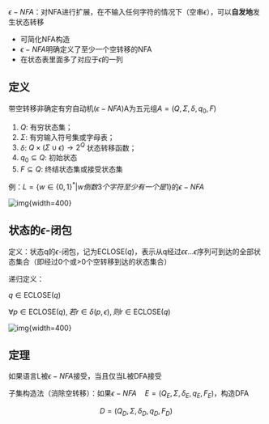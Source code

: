 $\epsilon-NFA$：对NFA进行扩展，在不输入任何字符的情况下（空串$\epsilon$），可以**自发地**发生状态转移

- 可简化NFA构造
- $\epsilon-NFA$明确定义了至少一个空转移的NFA
- 在状态表里面多了对应于$\epsilon$的一列

## 定义

带空转移非确定有穷自动机($\epsilon-NFA$)A为五元组$A=(Q,\Sigma,\delta,q_0,F)$

1. $Q$: 有穷状态集；
2. $\Sigma$: 有穷输入符号集或字母表；
3. $\delta$: $Q\times (\Sigma\cup\epsilon)\to2^Q$ 状态转移函数；
4. $q_0\subseteq Q$: 初始状态
5. $F\subseteq Q$: 终结状态集或接受状态集

例：$L=\{w\in\{0,1\}^*|w倒数3个字符至少有一个是1\}$的$\epsilon-NFA$

![img](https://github.com/DINOREXNB/DINOREXNB.github.io/blob/main/docs/images/xsyy5-1.png?raw=true){width=400}

## 状态的$\epsilon$-闭包

定义：状态q的$\epsilon$-闭包，记为$\text{ECLOSE}(q)$，表示从q经过$\epsilon\epsilon\dots\epsilon$序列可到达的全部状态集合（即经过0个或>0个空转移到达的状态集合）

递归定义：

$q\in\text{ECLOSE}(q)$

$\forall p\in \text{ECLOSE}(q),若r\in\delta(p,\epsilon),则r\in\text{ECLOSE}(q)$

![img](https://github.com/DINOREXNB/DINOREXNB.github.io/blob/main/docs/images/xsyy5-2.png?raw=true){width=400}

## 定理

如果语言L被$\epsilon-NFA$接受，当且仅当L被DFA接受

子集构造法（消除空转移）：如果$\epsilon-NFA\quad E=(Q_E,\Sigma,\delta_E,q_E,F_E)$，构造DFA

$$D=(Q_D,\Sigma,\delta_D,q_D,F_D)$$

